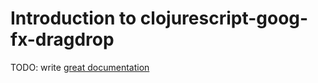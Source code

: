 # Introduction to clojurescript-goog-fx-dragdrop

TODO: write [great documentation](http://jacobian.org/writing/great-documentation/what-to-write/)
